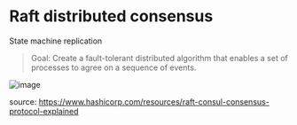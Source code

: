 # Raft distributed consensus
State machine replication

> Goal: Create a fault-tolerant distributed algorithm that enables a set of processes to agree on a sequence of events.

![image](https://user-images.githubusercontent.com/19663316/215156748-3d94f01c-b752-4801-afc3-6f0cb5f5a198.png)

source: https://www.hashicorp.com/resources/raft-consul-consensus-protocol-explained
